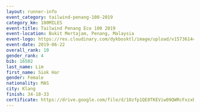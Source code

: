```yaml
--- 
layout: runner-info 
event_category: tailwind-penang-100-2019 
category_km: 100MILES 
event-title: Tailwind Penang Eco 100 2019 
event-location: Bukit Mertajam, Penang, Malaysia 
event-logo: https://res.cloudinary.com/dykbosktl/image/upload/v1573614442/Logo/Logo_gqlzi3.jpg 
event-date: 2019-06-22 
overall_rank: 10
gender_rank: 4
bib: 16502
last_name: Lim
first_name: Siok Har
gender: Female
nationality: MAS
city: Klang
finish: 34-18-33
certificate: https://drive.google.com/file/d/1Ozfp1QE8TKEViw09QWRcFxzxRv9K2i/view?usp=sharing
--- 
```


